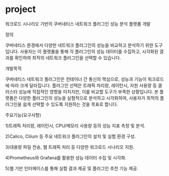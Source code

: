 # project
워크로드 시나리오 기반의 쿠버네티스 네트워크 플러그인 성능 분석 플랫폼 개발

정의 

쿠버네티스 환경에서 다양한 네트워크 플러그인의 성능을 비교하고 분석하기 위한 도구입니다. 사용자는 이 플랫폼을 통해 각 플러그인의 성능 데이터를 수집하고, 시각화된 결과를 확인하여 최적의 네트워크 플러그인을 선택할 수 있습니다.

개발목적 

쿠버네티스 네트워크 플러그인은 컨테이너 간 통신의 핵심으로, 성능과 기능이 워크로드에 따라 크게 달라집니다. 플러그인 선택은 트래픽 처리량, 레이턴시, 자원 사용량 등 클러스터 성능에 직접적인 영향을 미치지만, 이를 비교할 도구가 부족한 상황입니다. 본 플랫폼은 다양한 플러그인의 성능을 실험적으로 분석하고 시각화하여, 사용자가 최적의 플러그인을 쉽게 선택할 수 있도록 지원하는 것을 목표로 합니다.

주요기능(요구사항) 

1)트래픽 처리량, 레이턴시, CPU/메모리 사용량 등의 성능 지표 측정 및 분석. 
 
2)Calico, Cilium 등 주요 네트워크 플러그인의 설치 및 실험 환경 구성. 

3)대용량 파일 전송, 웹 트래픽 처리 등 다양한 워크로드 시나리오 지원. 

4)Prometheus와 Grafana를 활용한 성능 데이터 수집 및 시각화. 

5)웹 기반 인터페이스를 통해 실험 결과 제공 및 플러그인 추천 기능 제공.
